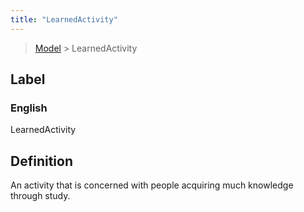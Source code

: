 ```yaml
---
title: "LearnedActivity"
---
```


> [Model](../../) > LearnedActivity

## Label

### English
LearnedActivity


## Definition
An activity that is concerned with people acquiring much knowledge through study. 


    
